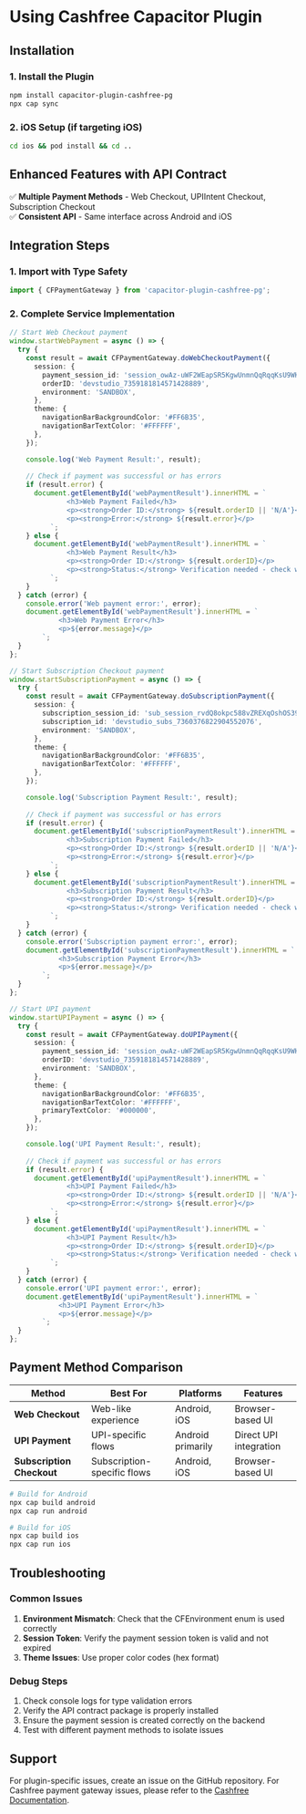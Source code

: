 # Using Cashfree Capacitor Plugin

## Installation

### 1. Install the Plugin

```bash
npm install capacitor-plugin-cashfree-pg
npx cap sync
```

### 2. iOS Setup (if targeting iOS)

```bash
cd ios && pod install && cd ..
```

## Enhanced Features with API Contract

✅ **Multiple Payment Methods** - Web Checkout, UPIIntent Checkout, Subscription Checkout  
✅ **Consistent API** - Same interface across Android and iOS  

## Integration Steps

### 1. Import with Type Safety

```typescript
import { CFPaymentGateway } from 'capacitor-plugin-cashfree-pg';
```

### 2. Complete Service Implementation

```typescript
// Start Web Checkout payment
window.startWebPayment = async () => {
  try {
    const result = await CFPaymentGateway.doWebCheckoutPayment({
      session: {
        payment_session_id: 'session_owAz-uWF2WEapSR5KgwUnmnQqRqqKsU9WK4QcuvgeBJk-nzMe4R2FYADT583rCUYx_WxhmNnx7PaaIeBWWTItjU0UeAf9uSKS_l0ZF6yrBWsNiOgynvRTAJfjzcpayment',
        orderID: 'devstudio_7359181814571428889',
        environment: 'SANDBOX',
      },
      theme: {
        navigationBarBackgroundColor: '#FF6B35',
        navigationBarTextColor: '#FFFFFF',
      },
    });

    console.log('Web Payment Result:', result);
    
    // Check if payment was successful or has errors
    if (result.error) {
      document.getElementById('webPaymentResult').innerHTML = `
              <h3>Web Payment Failed</h3>
              <p><strong>Order ID:</strong> ${result.orderID || 'N/A'}</p>
              <p><strong>Error:</strong> ${result.error}</p>
          `;
    } else {
      document.getElementById('webPaymentResult').innerHTML = `
              <h3>Web Payment Result</h3>
              <p><strong>Order ID:</strong> ${result.orderID}</p>
              <p><strong>Status:</strong> Verification needed - check with your backend</p>
          `;
    }
  } catch (error) {
    console.error('Web payment error:', error);
    document.getElementById('webPaymentResult').innerHTML = `
            <h3>Web Payment Error</h3>
            <p>${error.message}</p>
        `;
  }
};

// Start Subscription Checkout payment
window.startSubscriptionPayment = async () => {
  try {
    const result = await CFPaymentGateway.doSubscriptionPayment({
      session: {
        subscription_session_id: 'sub_session_rvdQ8okpc588vZREXqOshOS390phef04Vo66GOK-K-NRwmlFlAHhaEkCxkzgT7JkUIQ8HRb4SWpx3SUdQZcZ8bAHsMeFrpANACyD7M6L1lD4PQY7CLolHOZvSqYcu6opayment',
        subscription_id: 'devstudio_subs_7360376822904552076',
        environment: 'SANDBOX',
      },
      theme: {
        navigationBarBackgroundColor: '#FF6B35',
        navigationBarTextColor: '#FFFFFF',
      },
    });

    console.log('Subscription Payment Result:', result);
    
    // Check if payment was successful or has errors
    if (result.error) {
      document.getElementById('subscriptionPaymentResult').innerHTML = `
              <h3>Subscription Payment Failed</h3>
              <p><strong>Order ID:</strong> ${result.orderID || 'N/A'}</p>
              <p><strong>Error:</strong> ${result.error}</p>
          `;
    } else {
      document.getElementById('subscriptionPaymentResult').innerHTML = `
              <h3>Subscription Payment Result</h3>
              <p><strong>Order ID:</strong> ${result.orderID}</p>
              <p><strong>Status:</strong> Verification needed - check with your backend</p>
          `;
    }
  } catch (error) {
    console.error('Subscription payment error:', error);
    document.getElementById('subscriptionPaymentResult').innerHTML = `
            <h3>Subscription Payment Error</h3>
            <p>${error.message}</p>
        `;
  }
};

// Start UPI payment
window.startUPIPayment = async () => {
  try {
    const result = await CFPaymentGateway.doUPIPayment({
      session: {
        payment_session_id: 'session_owAz-uWF2WEapSR5KgwUnmnQqRqqKsU9WK4QcuvgeBJk-nzMe4R2FYADT583rCUYx_WxhmNnx7PaaIeBWWTItjU0UeAf9uSKS_l0ZF6yrBWsNiOgynvRTAJfjzcpayment',
        orderID: 'devstudio_7359181814571428889',
        environment: 'SANDBOX',
      },
      theme: {
        navigationBarBackgroundColor: '#FF6B35',
        navigationBarTextColor: '#FFFFFF',
        primaryTextColor: '#000000',
      },
    });

    console.log('UPI Payment Result:', result);
    
    // Check if payment was successful or has errors
    if (result.error) {
      document.getElementById('upiPaymentResult').innerHTML = `
              <h3>UPI Payment Failed</h3>
              <p><strong>Order ID:</strong> ${result.orderID || 'N/A'}</p>
              <p><strong>Error:</strong> ${result.error}</p>
          `;
    } else {
      document.getElementById('upiPaymentResult').innerHTML = `
              <h3>UPI Payment Result</h3>
              <p><strong>Order ID:</strong> ${result.orderID}</p>
              <p><strong>Status:</strong> Verification needed - check with your backend</p>
          `;
    }
  } catch (error) {
    console.error('UPI payment error:', error);
    document.getElementById('upiPaymentResult').innerHTML = `
            <h3>UPI Payment Error</h3>
            <p>${error.message}</p>
        `;
  }
};
```


## Payment Method Comparison

| Method | Best For | Platforms | Features |
|--------|----------|-----------|----------|
| **Web Checkout** | Web-like experience | Android, iOS | Browser-based UI |
| **UPI Payment** | UPI-specific flows | Android primarily | Direct UPI integration |
| **Subscription Checkout** | Subscription-specific flows | Android, iOS | Browser-based UI |



```bash
# Build for Android
npx cap build android
npx cap run android

# Build for iOS
npx cap build ios
npx cap run ios
```

## Troubleshooting

### Common Issues

1. **Environment Mismatch**: Check that the CFEnvironment enum is used correctly
2. **Session Token**: Verify the payment session token is valid and not expired
3. **Theme Issues**: Use proper color codes (hex format)

### Debug Steps

1. Check console logs for type validation errors
2. Verify the API contract package is properly installed
3. Ensure the payment session is created correctly on the backend
4. Test with different payment methods to isolate issues

## Support

For plugin-specific issues, create an issue on the GitHub repository.
For Cashfree payment gateway issues, please refer to the [Cashfree Documentation](https://www.cashfree.com/docs/payments/online/mobile/capacitor).
